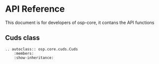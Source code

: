 # API Reference
This document is for developers of osp-core, it contans the API functions


## Cuds class
```eval_rst
.. autoclass:: osp.core.cuds.Cuds
    :members:
    :show-inheritance:

```